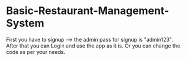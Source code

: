 <h1>Basic-Restaurant-Management-System</h1>

First you have to signup --> the admin pass for signup is "admin123".<br>
After that you can Login and use the app as it is. Or you can change the code as per your needs.
